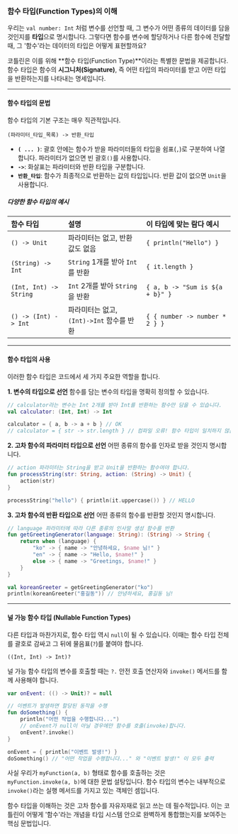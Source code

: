 ### 함수 타입(Function Types)의 이해

우리는 `val number: Int` 처럼 변수를 선언할 때, 그 변수가 어떤 종류의 데이터를 담을 것인지를 **타입**으로 명시합니다. 그렇다면 함수를 변수에 할당하거나 다른 함수에 전달할 때, 그 '함수'라는 데이터의 타입은 어떻게 표현할까요?

코틀린은 이를 위해 \*\*함수 타입(Function Type)\*\*이라는 특별한 문법을 제공합니다. 함수 타입은 함수의 **시그니처(Signature)**, 즉 어떤 타입의 파라미터를 받고 어떤 타입을 반환하는지를 나타내는 명세입니다.

-----

#### 함수 타입의 문법

함수 타입의 기본 구조는 매우 직관적입니다.

`(파라미터_타입_목록) -> 반환_타입`

  * **`( ... )`**: 괄호 안에는 함수가 받을 파라미터들의 타입을 쉼표(`,`)로 구분하여 나열합니다. 파라미터가 없으면 빈 괄호`()`를 사용합니다.
  * **`->`**: 화살표는 파라미터와 반환 타입을 구분합니다.
  * **`반환_타입`**: 함수가 최종적으로 반환하는 값의 타입입니다. 반환 값이 없으면 `Unit`을 사용합니다.

##### 다양한 함수 타입의 예시

| 함수 타입 | 설명 | 이 타입에 맞는 람다 예시 |
| :--- | :--- | :--- |
| `() -> Unit` | 파라미터는 없고, 반환 값도 없음 | `{ println("Hello") }` |
| `(String) -> Int` | `String` 1개를 받아 `Int`를 반환 | `{ it.length }` |
| `(Int, Int) -> String`| `Int` 2개를 받아 `String`을 반환 | `{ a, b -> "Sum is ${a + b}" }` |
| `() -> (Int) -> Int`| 파라미터는 없고, `(Int)->Int` 함수를 반환 | `{ { number -> number * 2 } }`|

-----

#### 함수 타입의 사용

이러한 함수 타입은 코드에서 세 가지 주요한 역할을 합니다.

**1. 변수의 타입으로 선언**
함수를 담는 변수의 타입을 명확히 정의할 수 있습니다.

```kotlin
// calculator라는 변수는 Int 2개를 받아 Int를 반환하는 함수만 담을 수 있습니다.
val calculator: (Int, Int) -> Int

calculator = { a, b -> a + b } // OK
// calculator = { str -> str.length } // 컴파일 오류! 함수 타입이 일치하지 않음
```

**2. 고차 함수의 파라미터 타입으로 선언**
어떤 종류의 함수를 인자로 받을 것인지 명시합니다.

```kotlin
// action 파라미터는 String을 받고 Unit을 반환하는 함수여야 합니다.
fun processString(str: String, action: (String) -> Unit) {
    action(str)
}

processString("hello") { println(it.uppercase()) } // HELLO
```

**3. 고차 함수의 반환 타입으로 선언**
어떤 종류의 함수를 반환할 것인지 명시합니다.

```kotlin
// language 파라미터에 따라 다른 종류의 인사말 생성 함수를 반환
fun getGreetingGenerator(language: String): (String) -> String {
    return when (language) {
        "ko" -> { name -> "안녕하세요, $name 님!" }
        "en" -> { name -> "Hello, $name!" }
        else -> { name -> "Greetings, $name!" }
    }
}

val koreanGreeter = getGreetingGenerator("ko")
println(koreanGreeter("홍길동")) // 안녕하세요, 홍길동 님!
```

-----

#### 널 가능 함수 타입 (Nullable Function Types)

다른 타입과 마찬가지로, 함수 타입 역시 `null`이 될 수 있습니다. 이때는 함수 타입 전체를 괄호로 감싸고 그 뒤에 물음표(`?`)를 붙여야 합니다.

`((Int, Int) -> Int)?`

널 가능 함수 타입의 변수를 호출할 때는 `?.` 안전 호출 연산자와 `invoke()` 메서드를 함께 사용해야 합니다.

```kotlin
var onEvent: (() -> Unit)? = null

// 이벤트가 발생하면 할당된 동작을 수행
fun doSomething() {
    println("어떤 작업을 수행합니다...")
    // onEvent가 null이 아닐 경우에만 함수를 호출(invoke)합니다.
    onEvent?.invoke()
}

onEvent = { println("이벤트 발생!") }
doSomething() // "어떤 작업을 수행합니다..." 와 "이벤트 발생!" 이 모두 출력
```

사실 우리가 `myFunction(a, b)` 형태로 함수를 호출하는 것은 `myFunction.invoke(a, b)`에 대한 문법 설탕입니다. 함수 타입의 변수는 내부적으로 `invoke()`라는 실행 메서드를 가지고 있는 객체인 셈입니다.

함수 타입을 이해하는 것은 고차 함수를 자유자재로 읽고 쓰는 데 필수적입니다. 이는 코틀린이 어떻게 '함수'라는 개념을 타입 시스템 안으로 완벽하게 통합했는지를 보여주는 핵심 문법입니다.
